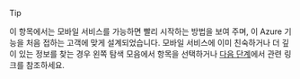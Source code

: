 
> [!TIP]
> 이 항목에서는 모바일 서비스를 가능하면 빨리 시작하는 방법을 보여 주며, 이 Azure 기능을 처음 접하는 고객에 맞게 설계되었습니다. 모바일 서비스에 이미 친숙하거나 더 깊이 있는 정보를 찾는 경우 왼쪽 탐색 모음에서 항목을 선택하거나 [다음 단계](#next-steps)에서 관련 링크를 참조하세요.
> 
> 

<!---HONumber=Oct15_HO3-->